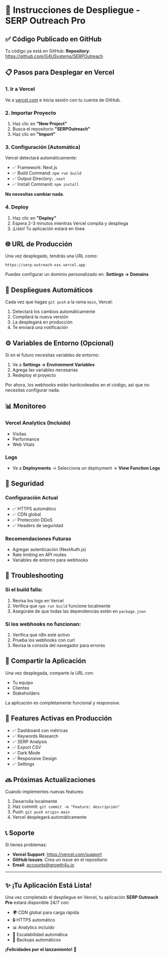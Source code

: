 # 🚀 Instrucciones de Despliegue - SERP Outreach Pro

## ✅ Código Publicado en GitHub

Tu código ya está en GitHub:
**Repository**: https://github.com/G4USystems/SERPOutreach

## 📋 Pasos para Desplegar en Vercel

### 1. Ir a Vercel
Ve a [vercel.com](https://vercel.com) e inicia sesión con tu cuenta de GitHub.

### 2. Importar Proyecto
1. Haz clic en **"New Project"**
2. Busca el repositorio **"SERPOutreach"**
3. Haz clic en **"Import"**

### 3. Configuración (Automática)
Vercel detectará automáticamente:
- ✅ Framework: Next.js
- ✅ Build Command: `npm run build`
- ✅ Output Directory: `.next`
- ✅ Install Command: `npm install`

**No necesitas cambiar nada.**

### 4. Deploy
1. Haz clic en **"Deploy"**
2. Espera 2-3 minutos mientras Vercel compila y despliega
3. ¡Listo! Tu aplicación estará en línea

## 🌐 URL de Producción

Una vez desplegado, tendrás una URL como:
```
https://serp-outreach-xxx.vercel.app
```

Puedes configurar un dominio personalizado en:
**Settings → Domains**

## 🔄 Despliegues Automáticos

Cada vez que hagas `git push` a la rama `main`, Vercel:
1. Detectará los cambios automáticamente
2. Compilará la nueva versión
3. La desplegará en producción
4. Te enviará una notificación

## ⚙️ Variables de Entorno (Opcional)

Si en el futuro necesitas variables de entorno:

1. Ve a **Settings → Environment Variables**
2. Agrega las variables necesarias
3. Redeploy el proyecto

Por ahora, los webhooks están hardcodeados en el código, así que no necesitas configurar nada.

## 📊 Monitoreo

### Vercel Analytics (Incluido)
- Visitas
- Performance
- Web Vitals

### Logs
- Ve a **Deployments** → Selecciona un deployment → **View Function Logs**

## 🔐 Seguridad

### Configuración Actual
- ✅ HTTPS automático
- ✅ CDN global
- ✅ Protección DDoS
- ✅ Headers de seguridad

### Recomendaciones Futuras
- Agregar autenticación (NextAuth.js)
- Rate limiting en API routes
- Variables de entorno para webhooks

## 🚨 Troubleshooting

### Si el build falla:
1. Revisa los logs en Vercel
2. Verifica que `npm run build` funcione localmente
3. Asegúrate de que todas las dependencias estén en `package.json`

### Si los webhooks no funcionan:
1. Verifica que n8n esté activo
2. Prueba los webhooks con curl
3. Revisa la consola del navegador para errores

## 📱 Compartir la Aplicación

Una vez desplegada, comparte la URL con:
- Tu equipo
- Clientes
- Stakeholders

La aplicación es completamente funcional y responsive.

## 🎯 Features Activas en Producción

- ✅ Dashboard con métricas
- ✅ Keywords Research
- ✅ SERP Analysis
- ✅ Export CSV
- ✅ Dark Mode
- ✅ Responsive Design
- ✅ Settings

## 🔜 Próximas Actualizaciones

Cuando implementes nuevas features:
1. Desarrolla localmente
2. Haz commit: `git commit -m "Feature: descripción"`
3. Push: `git push origin main`
4. Vercel desplegará automáticamente

## 📞 Soporte

Si tienes problemas:
- **Vercel Support**: https://vercel.com/support
- **GitHub Issues**: Crea un issue en el repositorio
- **Email**: accounts@growth4u.io

---

## ✨ ¡Tu Aplicación Está Lista!

Una vez completado el despliegue en Vercel, tu aplicación **SERP Outreach Pro** estará disponible 24/7 con:

- 🌍 CDN global para carga rápida
- 🔒 HTTPS automático
- 📊 Analytics incluido
- 🚀 Escalabilidad automática
- 💾 Backups automáticos

**¡Felicidades por el lanzamiento!** 🎉


